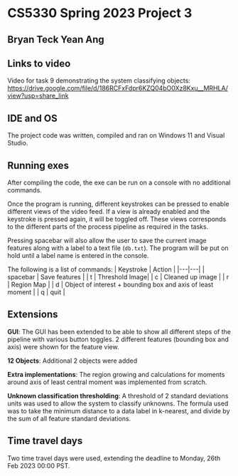 # CS5330 Spring 2023 Project 3
## Bryan Teck Yean Ang

## Links to video
Video for task 9 demonstrating the system classifying objects:
https://drive.google.com/file/d/186RCFxFdpr6KZQ04bO0Xz8Kxu__MRHLA/view?usp=share_link


## IDE and OS

The project code was written, compiled and ran on Windows 11 and Visual Studio.

## Running exes

After compiling the code, the exe can be run on a console with no additional commands.


Once the program is running, different keystrokes can be pressed to enable different views of the video feed. If a view is already enabled and the keystroke is pressed again, it will be toggled off. These views corresponds to the different parts of the process pipeline as required in the tasks.

Pressing spacebar will also allow the user to save the current image features along with a label to a text file (`db.txt`). The program will be put on hold until a label name is entered in the console. 

The following is a list of commands:
| Keystroke | Action |
|---|---|
| spacebar | Save features |
| t | Threshold Image|
| c | Cleaned up image |
| r | Region Map |
| d | Object of interest + bounding box and axis of least moment |
| q | quit |

## Extensions
__GUI__: The GUI has been extended to be able to show all different steps of the pipeline with various button toggles. 2 different features (bounding box and axis) were shown for the feature view.

__12 Objects__: Additional 2 objects were added

__Extra implementations__: The region growing and calculations for moments around axis of least central moment was implemented from scratch.

__Unknown classification thresholding__: A threshold of 2 standard deviations  units was used to allow the system to classify unknowns. The formula used was to take the minimum distance to a data label in k-nearest, and divide by the sum of all feature standard deviations.

## Time travel days
Two time travel days were used, extending the deadline to Monday, 26th Feb 2023 00:00 PST.